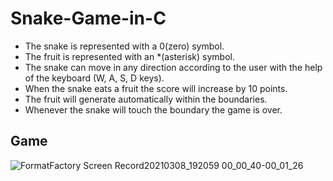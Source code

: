 # Snake-Game-in-C
* The snake is represented with a 0(zero) symbol.
* The fruit is represented with an *(asterisk) symbol.
* The snake can move in any direction according to the user with the help of the keyboard (W, A, S, D keys).
* When the snake eats a fruit the score will increase by 10 points.
* The fruit will generate automatically within the boundaries.
* Whenever the snake will touch the boundary the game is over.



## Game
![FormatFactory Screen Record20210308_192059 00_00_40-00_01_26](https://user-images.githubusercontent.com/49580063/110330949-7391d280-8044-11eb-8307-a5d6723568a0.gif)
